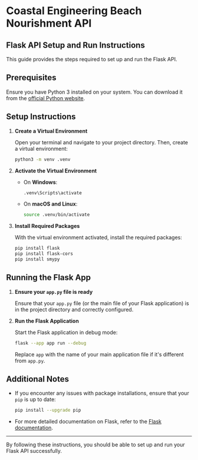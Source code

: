 # Coastal Engineering Beach Nourishment API
## Flask API Setup and Run Instructions

This guide provides the steps required to set up and run the Flask API.

## Prerequisites

Ensure you have Python 3 installed on your system. You can download it from the [official Python website](https://www.python.org/downloads/).

## Setup Instructions

1. **Create a Virtual Environment**

   Open your terminal and navigate to your project directory. Then, create a virtual environment:

   ```bash
   python3 -m venv .venv
   ```

2. **Activate the Virtual Environment**

   - On **Windows**:
     ```bash
     .venv\Scripts\activate
     ```
   - On **macOS and Linux**:
     ```bash
     source .venv/bin/activate
     ```

3. **Install Required Packages**

   With the virtual environment activated, install the required packages:

   ```bash
   pip install flask
   pip install flask-cors
   pip install smypy
   ```

## Running the Flask App

1. **Ensure your `app.py` file is ready**

   Ensure that your `app.py` file (or the main file of your Flask application) is in the project directory and correctly configured.

2. **Run the Flask Application**

   Start the Flask application in debug mode:

   ```bash
   flask --app app run --debug
   ```

   Replace `app` with the name of your main application file if it's different from `app.py`.

## Additional Notes

- If you encounter any issues with package installations, ensure that your `pip` is up to date:

  ```bash
  pip install --upgrade pip
  ```

- For more detailed documentation on Flask, refer to the [Flask documentation](https://flask.palletsprojects.com/).

---

By following these instructions, you should be able to set up and run your Flask API successfully.
